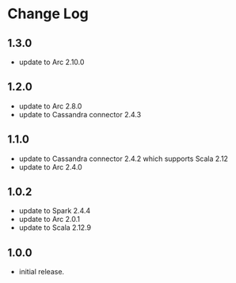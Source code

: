 # Change Log

## 1.3.0

- update to Arc 2.10.0

## 1.2.0

- update to Arc 2.8.0
- update to Cassandra connector 2.4.3

## 1.1.0

- update to Cassandra connector 2.4.2 which supports Scala 2.12
- update to Arc 2.4.0

## 1.0.2

- update to Spark 2.4.4
- update to Arc 2.0.1
- update to Scala 2.12.9

## 1.0.0

- initial release.
